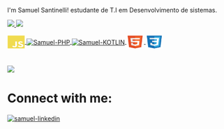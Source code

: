 I'm Samuel Santinelli! estudante de T.I em Desenvolvimento de sistemas.
<div>
  <a href="https://github.com/samuel-santinelli">
  <img height="180em" src="https://github-readme-stats.vercel.app/api?username=samuel-santinelli&show_icons=true&theme=gotham&include_all_commits=true&count_private=true"/>
  <img height="180em" src="https://github-readme-stats.vercel.app/api/top-langs/?username=samuel-santinelli&layout=compact&langs_count=7&theme=gotham"/>    
</div>
  <div style="display: inline_block"><br>
  <img align="center" alt="Samuel-Js" height="30" width="40" src="https://raw.githubusercontent.com/devicons/devicon/master/icons/javascript/javascript-plain.svg">
  <img align="center" alt="Samuel-PHP" height="95" width="40"src="https://cdn.jsdelivr.net/gh/devicons/devicon/icons/php/php-original.svg">
  <img align="center" alt="Samuel-KOTLIN" height="100" width="60" src="https://cdn.jsdelivr.net/gh/devicons/devicon/icons/kotlin/kotlin-plain-wordmark.svg">
  <img align="center" alt="Samuel-HTML" height="30" width="40" src="https://raw.githubusercontent.com/devicons/devicon/master/icons/html5/html5-original.svg">
  <img align="center" alt="Samuel-CSS" height="30" width="40" src="https://raw.githubusercontent.com/devicons/devicon/master/icons/css3/css3-original.svg">
 
    
  </div>
  
  #
  
  <div>
     <a href="https://www.linkedin.com/in/samuel-santinelli-701112213/" target="_blank"><img src="https://img.shields.io/badge/-LinkedIn-%230077B5?style=for-the-badge&logo=linkedin&logoColor=white" target="_blank"></a> 
  
  </div>  



# Connect with me:
<a href="https://www.linkedin.com/in/samuel-santinelli-701112213/" target="_blank">
<img align="center" alt="samuel-linkedin" height="30" width="40"
src="https://cdn.jsdelivr.net/gh/devicons/devicon/icons/linkedin/linkedin-plain.svg" style="max-width:100%">
</a>
  
#
  

  
  
  
  
  
  
  
  
  
  
  
  
  
